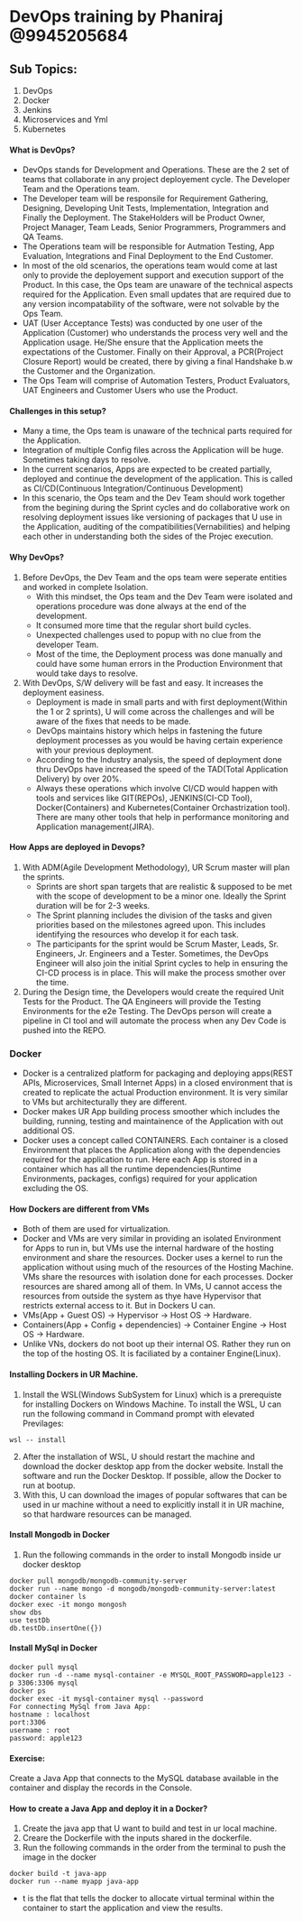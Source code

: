 # DevOps training by Phaniraj @9945205684
## Sub Topics:
1. DevOps
2. Docker
3. Jenkins
4. Microservices and Yml
5. Kubernetes

#### What is DevOps?
- DevOps stands for Development and Operations. These are the 2 set of teams that collaborate in any project deployement cycle. The Developer Team and the Operations team. 
- The Developer team will be responsile for Requirement Gathering, Designing, Developing Unit Tests, Implementation, Integration and Finally the Deployment. The StakeHolders will be Product Owner, Project Manager, Team Leads, Senior Programmers, Programmers and QA Teams. 
- The Operations team will be responsible for Autmation Testing, App Evaluation, Integrations and Final Deployment to the End Customer. 
- In most of the old scenarios, the operations team would come at last only to provide the deployement support and execution support of the Product. In this case, the Ops team are unaware of the technical aspects required for the Application. Even small updates that are required due to any version incompatability of the software, were not solvable by the Ops Team.
- UAT (User Acceptance Tests) was conducted by one user of the Application (Customer) who understands the process very well and the Application usage. He/She ensure that the Application meets the expectations of the Customer. Finally on their Approval, a PCR(Project Closure Report) would be created, there by giving a final Handshake b.w the Customer and the Organization. 
- The Ops Team will comprise of Automation Testers, Product Evaluators, UAT Engineers and Customer Users who use the Product. 

#### Challenges in this setup?
- Many a time, the Ops team is unaware of the technical parts required for the Application. 
- Integration of multiple Config files across the Application will be huge. Sometimes taking days to resolve. 
- In the current scenarios, Apps are expected to be created partially, deployed and continue the development of the application. This is called as CI/CD(Continuous Integration/Continuous Development)
- In this scenario, the Ops team and the Dev Team should work together from the begining during the Sprint cycles and do collaborative work on resolving deployment issues like versioning of packages that U use in the Application, auditing of the compatibilities(Vernabilities) and helping each other in understanding both the sides of the Projec execution. 

#### Why DevOps?
1. Before DevOps, the Dev Team and the ops team were seperate entities and worked in complete Isolation. 
    -   With this mindset, the Ops team and the Dev Team were isolated and operations procedure was done always at the end of the development. 
    - It consumed more time that the regular short build cycles.
    - Unexpected challenges used to popup with no clue from the developer Team. 
    - Most of the time, the Deployment process was done manually and could have some human errors in the Production Environment that would take days to resolve. 
2. With DevOps, S/W delivery will be fast and easy. It increases the deployment easiness. 
    - Deployment is made in small parts and with first deployment(Within the 1 or 2 sprints), U will come across the challenges and will be aware of the fixes that needs to be made.  
    - DevOps maintains history which helps in fastening the future deployment processes as you would be having certain experience with your previous deployment.
    - According to the Industry analysis, the speed of deployment done thru DevOps have increased the speed of the TAD(Total Application Delivery) by over 20%.
    - Always these operations which involve CI/CD would happen with tools and services like GIT(REPOs), JENKINS(CI-CD Tool), Docker(Containers) and Kubernetes(Container Orchastrization tool). There are many other tools that help in performance monitoring and Application management(JIRA). 

#### How Apps are deployed in Devops?
1. With ADM(Agile Development Methodology), UR Scrum master will plan the sprints. 
    - Sprints are short span targets that are realistic & supposed to be met with the scope of development to be a minor one. Ideally the Sprint duration will be for 2-3 weeks.
    - The Sprint planning includes the division of the tasks and given priorities based on the milestones agreed upon. This includes identifying the resources who develop it for each task.
    - The participants for the sprint would be Scrum Master, Leads, Sr. Engineers, Jr. Engineers and a Tester. Sometimes, the DevOps Engineer will also join the initial Sprint cycles to help in ensuring the CI-CD process is in place. This will make the process smother over the time.
2.  During the Design time, the Developers would create the required Unit Tests for the Product. The QA Engineers will provide the Testing Environments for the e2e Testing. The DevOps person will create a pipeline in CI tool and will automate the process when any Dev Code is pushed into the REPO.
         
### Docker
- Docker is a centralized platform for packaging and deploying apps(REST APIs, Microservices, Small Internet Apps) in a closed environment that is created to replicate the actual Production environment. It is very similar to VMs but architecturally they are different. 
- Docker makes UR App building process smoother which includes the building, running, testing and maintainence of the Application with out additional OS. 
- Docker uses a concept called CONTAINERS. Each container is a closed Environment that places the Application along with the dependencies required for the application to run. Here each App is stored in a container which has all the runtime dependencies(Runtime Environments, packages, configs) required for your application excluding the OS. 

#### How Dockers are different from VMs
- Both of them are used for virtualization. 
- Docker and VMs are very similar in providing an isolated Environment for Apps to run in, but VMs use the internal hardware of the hosting environment and share the resources. Docker uses a kernel to run the application without using much of the resources of the Hosting Machine. VMs share the resources with isolation done for each processes. Docker resources are shared among all of them. In VMs, U cannot access the resources from outside the system as thye have Hypervisor that restricts external access to it. But in Dockers U can. 
- VMs(App + Guest OS) -> Hypervisor -> Host OS -> Hardware. 
- Containers(App + Config + dependencies) -> Container Engine -> Host OS -> Hardware. 
- Unlike VNs, dockers do not boot up their internal OS. Rather they run on the top of the hosting OS. It is faciliated by a container Engine(Linux). 

#### Installing Dockers in UR Machine. 
1. Install the WSL(Windows SubSystem for Linux) which is a prerequiste for installing Dockers on Windows Machine. To install the WSL, U can run the following command in Command prompt with elevated Previlages:
```
wsl -- install
```
2. After the installation of WSL, U should restart the machine and download the docker desktop app from the docker website. Install the software and run the Docker Desktop. If possible, allow the Docker to run at bootup. 
3. With this, U can download the images of popular softwares that can be used in ur machine without a need to explicitly install it in UR machine, so that hardware resources can be managed. 

#### Install Mongodb in Docker
1. Run the following commands in the order to install Mongodb inside ur docker desktop
```
docker pull mongodb/mongodb-community-server
docker run --name mongo -d mongodb/mongodb-community-server:latest
docker container ls
docker exec -it mongo mongosh
show dbs
use testDb
db.testDb.insertOne({}) 
```

#### Install MySql in Docker
```
docker pull mysql
docker run -d --name mysql-container -e MYSQL_ROOT_PASSWORD=apple123 -p 3306:3306 mysql
docker ps
docker exec -it mysql-container mysql --password
For connecting MySql from Java App:
hostname : localhost
port:3306
username : root
password: apple123
```

#### Exercise:
Create a Java App that connects to the MySQL database available in the container and display the records in the Console. 

#### How to create a Java App and deploy it in a Docker?
1. Create the java app that U want to build and test in ur local machine.
2. Creare the Dockerfile with the inputs shared in the dockerfile.
3. Run the following commands in the order from the terminal to push the image in the docker 
```
docker build -t java-app
docker run --name myapp java-app
```
- t is the flat that tells the docker to allocate virtual terminal within the container to start the application and view the results. 